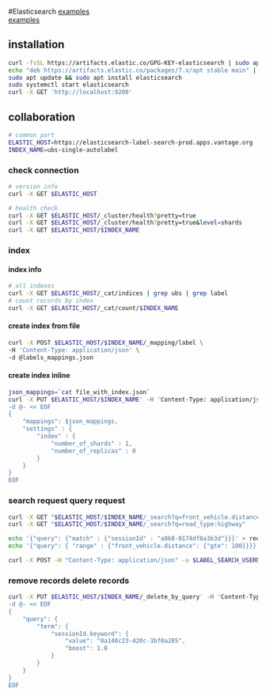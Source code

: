 #Elasticsearch
[examples](https://dzone.com/articles/23-useful-elasticsearch-example-queries)  
[examples](https://www.tutorialspoint.com/elasticsearch)  

## installation
```sh
curl -fsSL https://artifacts.elastic.co/GPG-KEY-elasticsearch | sudo apt-key add -
echo "deb https://artifacts.elastic.co/packages/7.x/apt stable main" | sudo tee -a /etc/apt/sources.list.d/elastic-7.x.list
sudo apt update && sudo apt install elasticsearch
sudo systemctl start elasticsearch
curl -X GET 'http://localhost:9200'
```

## collaboration
```bash
# common part
ELASTIC_HOST=https://elasticsearch-label-search-prod.apps.vantage.org
INDEX_NAME=ubs-single-autolabel
```

### check connection
```sh
# version info
curl -X GET $ELASTIC_HOST

# health check
curl -X GET $ELASTIC_HOST/_cluster/health?pretty=true
curl -X GET $ELASTIC_HOST/_cluster/health?pretty=true&level=shards
curl -X GET $ELASTIC_HOST/$INDEX_NAME
```


### index
#### index info
```bash
# all indexes
curl -X GET $ELASTIC_HOST/_cat/indices | grep ubs | grep label
# count records by index
curl -X GET $ELASTIC_HOST/_cat/count/$INDEX_NAME
```

#### create index from file
```sh
curl -X POST $ELASTIC_HOST/$INDEX_NAME/_mapping/label \
-H 'Content-Type: application/json' \
-d @labels_mappings.json
```

#### create index inline
```sh
json_mappings=`cat file_with_index.json`
curl -X PUT $ELASTIC_HOST/$INDEX_NAME' -H 'Content-Type: application/json' \
-d @- << EOF
{
	"mappings": $json_mappings,
	"settings" : {
        "index" : {
            "number_of_shards" : 1,
            "number_of_replicas" : 0
        }
    }
}
EOF
```


### search request query request
```bash
curl -X GET "$ELASTIC_HOST/$INDEX_NAME/_search?q=front_vehicle.distance:>100&size=11&pretty=true"
curl -X GET "$ELASTIC_HOST/$INDEX_NAME/_search?q=road_type:highway"
```
```bash
echo '{"query": {"match" : {"sessionId" : "a8b8-0174df8a3b3d"}}}' > request.json
echo '{"query": { "range" : {"front_vehicle.distance": {"gte": 100}}}}' > request.json

curl -X POST -H "Content-Type: application/json" -u $LABEL_SEARCH_USERNAME:$LABEL_SEARCH_PASSWORD -d @request.json "$ELASTIC_HOST/$ELASTIC_INDEX/_search"
```

### remove records delete records
```sh
curl -X PUT $ELASTIC_HOST/$INDEX_NAME/_delete_by_query' -H 'Content-Type: application/json' \
-d @- << EOF
{
    "query": {
        "term": {
            "sessionId.keyword": {
                "value": "8a140c23-420c-3bf0a285",
                "boost": 1.0
            }
        }
    }
}
EOF
```